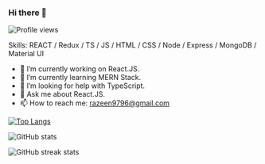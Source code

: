 ### Hi there 👋
![Profile views](https://gpvc.arturio.dev/Razeen-Shaikh)

Skills: REACT / Redux / TS / JS / HTML / CSS / Node / Express / MongoDB / Material UI

- 🔭  I’m currently working on React.JS. 
- 🌱  I’m currently learning MERN Stack. 
- 🤔  I’m looking for help with TypeScript. 
- 💬  Ask me about React.JS. 
- 📫  How to reach me: razeen9796@gmail.com 

[![Top Langs](https://github-readme-stats.vercel.app/api/top-langs/?username=Razeen-Shaikh)](https://github.com/anuraghazra/github-readme-stats)

![GitHub stats](https://github-readme-stats.vercel.app/api?username=Razeen-Shaikh&show_icons=true&count_private=true)  

![GitHub streak stats](https://github-readme-streak-stats.herokuapp.com/?user=Razeen-Shaikh)
